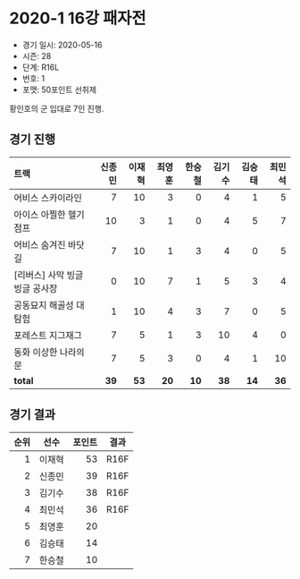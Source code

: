 # 2020-1 16강 패자전

- 경기 일시: 2020-05-16
- 시즌: 28
- 단계: R16L
- 번호: 1
- 포맷: 50포인트 선취제



황인호의 군 입대로 7인 진행.

## 경기 진행

| 트랙 | 신종민 | 이재혁 | 최영훈 | 한승철 | 김기수 | 김승태 | 최민석 |
|:---|---:|---:|---:|---:|---:|---:|---:|
| 어비스 스카이라인 | 7 | 10 | 3 | 0 | 4 | 1 | 5 |
| 아이스 아찔한 헬기 점프 | 10 | 3 | 1 | 0 | 4 | 5 | 7 |
| 어비스 숨겨진 바닷길 | 7 | 10 | 1 | 3 | 4 | 0 | 5 |
| [리버스] 사막 빙글빙글 공사장 | 0 | 10 | 7 | 1 | 5 | 3 | 4 |
| 공동묘지 해골성 대탐험 | 1 | 10 | 4 | 3 | 7 | 0 | 5 |
| 포레스트 지그재그 | 7 | 5 | 1 | 3 | 10 | 4 | 0 |
| 동화 이상한 나라의 문 | 7 | 5 | 3 | 0 | 4 | 1 | 10 |
| __total__ | __39__ | __53__ | __20__ | __10__ | __38__ | __14__ | __36__ |




## 경기 결과

| 순위 | 선수 | 포인트 | 결과 |
|---:|:---:|---:|:---:|
| 1 | 이재혁 | 53 | R16F |
| 2 | 신종민 | 39 | R16F |
| 3 | 김기수 | 38 | R16F |
| 4 | 최민석 | 36 | R16F |
| 5 | 최영훈 | 20 |  |
| 6 | 김승태 | 14 |  |
| 7 | 한승철 | 10 |  |

